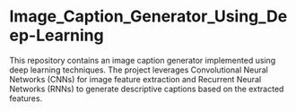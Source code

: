 # Image_Caption_Generator_Using_Deep-Learning
This repository contains an image caption generator implemented using deep learning techniques. The project leverages Convolutional Neural Networks (CNNs) for image feature extraction and Recurrent Neural Networks (RNNs) to generate descriptive captions based on the extracted features.
